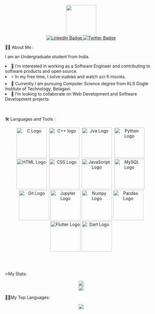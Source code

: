 
<div id="header" align="center">
  <img src="https://media.giphy.com/media/M9gbBd9nbDrOTu1Mqx/giphy.gif" width="100"/>
</div>

<div id="badges" align="center">
  <a href="https://www.linkedin.com/in/arun-ch-406a60205/">
    <img src="https://img.shields.io/badge/LinkedIn-blue?style=for-the-badge&logo=linkedin&logoColor=white" alt="LinkedIn Badge"/>
  </a>
  <a href="https://twitter.com/ArunchandraH">
    <img src="https://img.shields.io/badge/Twitter-blue?style=for-the-badge&logo=twitter&logoColor=white" alt="Twitter Badge"/>
  </a>
</div>
<div align="center">
  <img src="https://komarev.com/ghpvc/?username=Hunking9797&style=flat-square&color=blue" alt=""/>
</div>

👨‍💻 About Me :
<div>
  <p> I am an Undergraduate student from India. <p>
    <li> 🔭 I’m interested in working as a Software Engineer and contributing to software products and open source. </li>  
    <li> ⚡ In my free time, I solve sudoko and watch sci-fi movies. </li>
    <li> 🏫 Currently I am pursuing Computer Science degree from KLS Gogte Institute of Technology, Belagavi. </li>
    <li> 👯 I’m looking to collaborate on Web Development and Software Development projects. </li>
</div>
<br><br>

🛠️ Languages and Tools :
<div align="center">
  <img src="https://cdn.worldvectorlogo.com/logos/c-1.svg" title="C" alt="C Logo" width="100" height="100"/>&nbsp;
  <img src="https://cdn.worldvectorlogo.com/logos/c.svg" title="C++" alt="C++ logo" width="100" height="100"/>&nbsp;
  <img src="https://cdn.worldvectorlogo.com/logos/java-4.svg" title="Java" alt="Jva Logo" width="100" height="100"/>&nbsp;
  <img src="https://cdn.worldvectorlogo.com/logos/python-5.svg" title="Python" alt="Python Logo" width="100" height="100"/>&nbsp;
  <img src="https://cdn.worldvectorlogo.com/logos/html-1.svg" title="HTML5" alt="HTML Logo" width="100" height="100"/>&nbsp;
  <img src="https://cdn.worldvectorlogo.com/logos/css-3.svg"  title="CSS3" alt="CSS Logo" width="100" height="100"/>&nbsp;
  <img src="https://cdn.worldvectorlogo.com/logos/javascript-1.svg" title="JavaScript" alt="JavaScript Logo" width="100" height="100"/>&nbsp;
  <img src="https://cdn.jsdelivr.net/gh/devicons/devicon/icons/mysql/mysql-original-wordmark.svg" title="MySQL Logo"  alt="MySQL Logo" width="100" height="100"/>&nbsp;
  <img src="https://cdn.worldvectorlogo.com/logos/git-bash.svg" title="Git" alt="Git Logo" width="100" height="100"/>
  <img src="https://cdn.jsdelivr.net/gh/devicons/devicon/icons/jupyter/jupyter-original-wordmark.svg" title="Jupyter" alt="Jupyter Logo" width="100" height="100"/>
  <img src="https://cdn.jsdelivr.net/gh/devicons/devicon/icons/numpy/numpy-original-wordmark.svg" title="Numpy" alt="Numpy Logo" width="100" height="100" />
  <img src="https://cdn.jsdelivr.net/gh/devicons/devicon/icons/pandas/pandas-original-wordmark.svg" title="Pandas" alt="Pandas Logo" width="100" height="100"/>      
  <img src="https://cdn.worldvectorlogo.com/logos/flutter-logo.svg" title="Flutter" alt="Flutter Logo" width="100" height="100"/>      
  <img src="https://cdn.worldvectorlogo.com/logos/dart.svg" title="Dart" alt="Dart Logo" width="100" height="100"/>      
</div>
  
<br><br>

🔥My Stats:<br>

<div align="center">
  <img src="https://github-readme-stats.vercel.app/api?username=Hunking9797&theme=dark"/>
</div>

<div align="center">
  <img src="https://streak-stats.demolab.com/?user=Hunking9797&theme=chartreuse-dark"/>
</div>

👨‍💻My Top Languages:<br>
<div align="center">
  <img src="https://github-readme-stats.vercel.app/api/top-langs/?username=Hunking9797&theme=chartreuse-dark"/>
</div>

<!--
**Hunking9797/Hunking9797** is a ✨ _special_ ✨ repository because its `README.md` (this file) appears on your GitHub profile.

Here are some ideas to get you started:

- 🔭 I’m currently working on ...
- 🌱 I’m currently learning ...
- 👯 I’m looking to collaborate on ...
- 🤔 I’m looking for help with ...
- 💬 Ask me about ...
- 📫 How to reach me: ...
- 😄 Pronouns: ...
- ⚡ Fun fact: ...
-->
